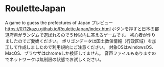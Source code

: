 # RouletteJapan
A game to guess the prefectures of Japan
プレビュー　https://0712kazu.github.io/RouletteJapan/index.html
ボタンを押すと日本の都道府県がランダムで選ばれるので５秒以内に答えるゲームです。
初心者が作りましたのでご愛嬌ください。
ポリゴンデータは国土数値情報（行政区域）を加工して作成しましたので利用規約にご注意ください。
対象OSはwindowsOS、MacOS、ブラウザはchromeしか検証してません。
音声ファイルもありますのでネットワークは無制限の状態でお試しください。
